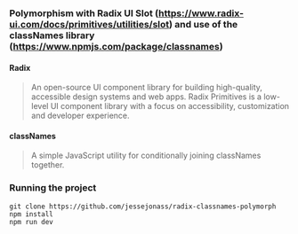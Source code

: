 ### Polymorphism with Radix UI Slot (https://www.radix-ui.com/docs/primitives/utilities/slot) and use of the classNames library (https://www.npmjs.com/package/classnames)

#### Radix

> An open-source UI component library for building high-quality, accessible design systems and web apps. Radix Primitives is a low-level UI component library with a focus on accessibility, customization and developer experience.

#### classNames

> A simple JavaScript utility for conditionally joining classNames together.

### Running the project

`git clone https://github.com/jessejonass/radix-classnames-polymorph`
<br />
`npm install`
<br />
`npm run dev`
